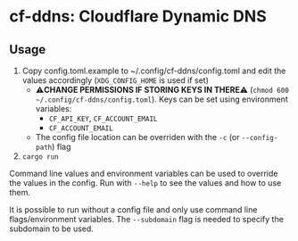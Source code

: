 # cf-ddns: Cloudflare Dynamic DNS

## Usage
1. Copy config.toml.example to ~/.config/cf-ddns/config.toml and edit the values accordingly (`XDG_CONFIG_HOME` is used if set)
   - ⚠️**CHANGE PERMISSIONS IF STORING KEYS IN THERE**⚠️ (`chmod 600 ~/.config/cf-ddns/config.toml`).
   Keys can be set using environment variables:
       * `CF_API_KEY`, `CF_ACCOUNT_EMAIL`
       * `CF_ACCOUNT_EMAIL`
   - The config file location can be overriden with the `-c` (or `--config-path`) flag
2. `cargo run`

Command line values and environment variables can be used to override the values in the config. Run with `--help` to see the values and how to use them.

It is possible to run without a config file and only use command line flags/environment variables. The `--subdomain` flag is needed to specify the subdomain to be used.
